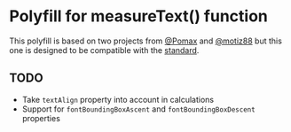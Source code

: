 # Polyfill for measureText() function

This polyfill is based on two projects from [@Pomax](https://github.com/Pomax/fontmetrics.js) and [@motiz88](https://github.com/motiz88/canvas-text-metrics-polyfill) but this one is designed to be compatible with the [standard](https://html.spec.whatwg.org/#drawing-text-to-the-bitmap).

## TODO

- Take `textAlign` property into account in calculations
- Support for `fontBoundingBoxAscent` and `fontBoundingBoxDescent` properties
